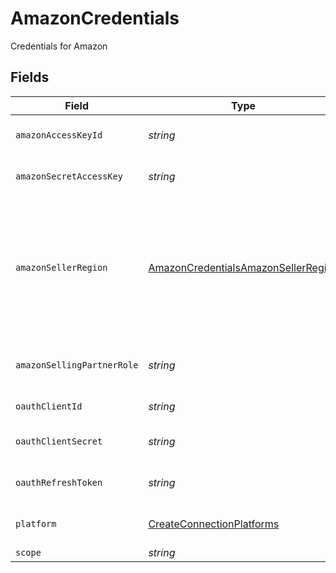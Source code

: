 # AmazonCredentials

Credentials for Amazon


## Fields

| Field                                                                                             | Type                                                                                              | Required                                                                                          | Description                                                                                       |
| ------------------------------------------------------------------------------------------------- | ------------------------------------------------------------------------------------------------- | ------------------------------------------------------------------------------------------------- | ------------------------------------------------------------------------------------------------- |
| `amazonAccessKeyId`                                                                               | *string*                                                                                          | :heavy_check_mark:                                                                                | AWS User Access Key ID                                                                            |
| `amazonSecretAccessKey`                                                                           | *string*                                                                                          | :heavy_check_mark:                                                                                | AWS User Secret Access Key                                                                        |
| `amazonSellerRegion`                                                                              | [AmazonCredentialsAmazonSellerRegion](../../models/shared/amazoncredentialsamazonsellerregion.md) | :heavy_check_mark:                                                                                | Region of Amazon seller - must be one of na (North America), eu (Europe), or fe (Far East).       |
| `amazonSellingPartnerRole`                                                                        | *string*                                                                                          | :heavy_check_mark:                                                                                | AWS Role ARN used in SP-API app                                                                   |
| `oauthClientId`                                                                                   | *string*                                                                                          | :heavy_check_mark:                                                                                | SP-API App Client ID                                                                              |
| `oauthClientSecret`                                                                               | *string*                                                                                          | :heavy_check_mark:                                                                                | SP-API App Client Secret                                                                          |
| `oauthRefreshToken`                                                                               | *string*                                                                                          | :heavy_check_mark:                                                                                | SP-API Refresh Token                                                                              |
| `platform`                                                                                        | [CreateConnectionPlatforms](../../models/shared/createconnectionplatforms.md)                     | :heavy_check_mark:                                                                                | The underlying platform.                                                                          |
| `scope`                                                                                           | *string*                                                                                          | :heavy_minus_sign:                                                                                | N/A                                                                                               |